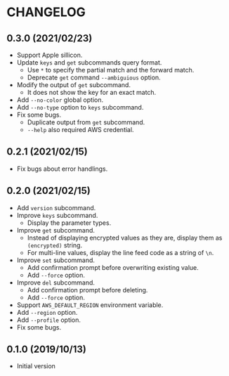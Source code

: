 # CHANGELOG

## 0.3.0 (2021/02/23)

* Support Apple sillicon.
* Update `keys` and `get` subcommands query format.
  * Use `*` to specify the partial match and the forward match.
  * Deprecate `get` command `--ambiguious` option.
* Modify the output of `get` subcommand.
  * It does not show the key for an exact match.
* Add `--no-color` global option.
* Add `--no-type` option to `keys` subcommand.
* Fix some bugs.
  * Duplicate output from `get` subcommand.
  * `--help` also required AWS credential.

## 0.2.1 (2021/02/15)

* Fix bugs about error handlings.

## 0.2.0 (2021/02/15)

* Add `version` subcommand.
* Improve `keys` subcommand.
    * Display the parameter types.
* Improve `get` subcommand.
    * Instead of displaying encrypted values as they are, display them as `(encrypted)` string.
    * For multi-line values, display the line feed code as a string of `\n`.
* Improve `set` subcommand.
    * Add confirmation prompt before overwriting existing value.
    * Add `--force` option.
* Improve `del` subcommand.
    * Add confirmation prompt before deleting.
    * Add `--force` option.
* Support `AWS_DEFAULT_REGION` environment variable.
* Add `--region` option.
* Add `--profile` option.
* Fix some bugs.

## 0.1.0 (2019/10/13)

* Initial version
